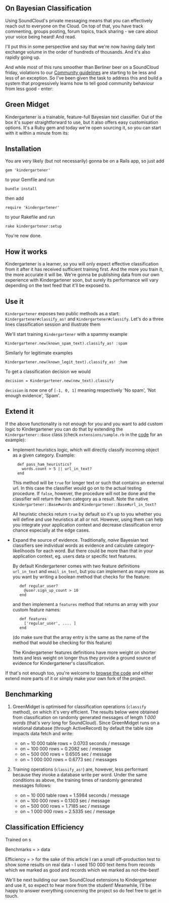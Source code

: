 On Bayesian Classification
----------

Using SoundCloud's private messaging means that you can effectively reach out to everyone on the Cloud. On top of that, you have track commenting, groups posting, forum topics, track sharing - we care about your voice being heard! And read.

I'll put this in some perspective and say that we're now having daily text exchange volume in the order of hundreds of thousands. And it's also rapidly going up.

And while most of this runs smoother than Berliner beer on a SoundCloud friday, violations to our [Community guidelines][guidelines] are starting to be less and less of an exception. So I've been given the task to address this and build a system that progressively learns how to tell good community behaviour from less good - enter:

Green Midget
----------

Kindergartener is a trainable, feature-full Bayesian text classifier. Out of the box it's super straightforward to use, but it also offers easy customisation options. It's a Ruby gem and today we're open sourcing it, so you can start with it within a minute from its:

Installation
----------

You are very likely (but not necessarily) gonna be on a Rails app, so just add

    gem 'kindergartener'

to your Gemfile and run

    bundle install

then add

    require 'kindergartener'

to your Rakefile and run

    rake kindergartener:setup

You're now done.

How it works
----------

Kindergartener is a learner, so you will only expect effective classification from it after it has received sufficient training first. And the more you train it, the more accurate it will be. We're gonna be publishing data from our own experience with Kindergartener soon, but surely its performance will vary depending on the text feed that it'll be exposed to.

Use it
----------

`Kindergartener` exposes two public methods as a start: `Kindergartener#classify_as!` and `Kindergartener#classify`. Let's do a three lines classification session and illustrate them

We'll start training `Kindergartener` with a spammy example

    Kindergartener.new(known_spam_text).classify_as! :spam

Similarly for legitimate examples

    Kindergartener.new(known_legit_text).classify_as! :ham

To get a classification decision we would

    decision = Kindergartener.new(new_text).classify

`decision` is now one of `[-1, 0, 1]` meaning respectively 'No spam', 'Not enough evidence', 'Spam'.

Extend it
----------

If the above functionality is not enough for you and you want to add custom logic to Kindergartener you can do that by extending the `Kindergartener::Base` class (check `extensions/sample.rb` in the [code][kindergartener_github] for an example):

* Implement heuristics logic, which will directly classify incoming object as a given category. Example:

        def pass_ham_heuristics?
          words.count > 5 || url_in_text?
        end

  This method will be `true` for longer text or such that contains an external url. In this case the classifier would go on to the actual testing procedure. If `false`, however, the procedure will not be done and the classifier will return the ham category as a result. Note the native `Kindergartener::Base#words` and `Kindergartener::Base#url_in_text?`

  All heuristic checks return `true` by default so it's up to you whether you will define and use heuristics at all or not. However, using them can help you integrate your application context and decrease classification error chance especially at the edge cases.

* Expand the source of evidence. Traditionally, _naive_ Bayesian text classifiers see individual words as evidence and calculate category-likelihoods for each word. But there could be more than that in your application context, eg. users data or specific text features.

  By default Kindergartener comes with two feature definitions `url_in_text` and `email_in_text`, but you can implement as many more as you want by writing a boolean method that checks for the feature:

         def regular_user?
           @user.sign_up_count > 10
         end

  and then implement a `features` method that returns an array with your custom feature names:

         def features
           ['regular_user', .... ]
         end

  (do make sure that the array entry is the same as the name of the method that would be checking for this feature)

  The Kindergartener features definitions have more weight on shorter texts and less weight on longer thus they provide a ground source of evidence for Kindergartener's classification.

If that's not enough too, you're welcome to [browse the code][kindergartener_github] and either extend more parts of it or simply make your own fork of the project.

Benchmarking
----------

1. GreenMidget is optimised for classification operations (`classify` method), on which it's very efficient. The results below were obtained from classification on randomly generated messages of length _1 000 words_ (that's _very_ long for SoundCloud). Since GreenMidget runs on a relational database (through ActiveRecord) by default the table size impacts data fetch and write:

	* on ~ 10 000 table rows = 0.0703 seconds / message
	* on ~ 100 000 rows = 0.2082 sec / message
	* on ~ 500 000 rows = 0.6505 sec / message
	* on ~ 1 000 000 rows = 0.6773 sec / messages

2. Training operations (`classify_as!`) are, however, less performant because they invoke a database write per word. Under the same conditions as above, the training times of randomly generated messages follows:

	* on ~ 10 000 table rows = 1.5984 seconds / message
	* on ~ 100 000 rows = 0.1303 sec / message
	* on ~ 500 000 rows = 1.7185 sec / message
	* on ~ 1 000 000 rows = 2.5335 sec / message

Classification Efficiency
----------

Trained on s

Benchmarks = > data

Efficiency = > for the sake of this article I ran a small off-production test to show some results on real data - I used 150 000 text items from records which we marked as good and records which we marked as not-the-best!

We'll be next building our own SoundCloud extensions to Kindergartener and use it, so expect to hear more from the student! Meanwhile, I'll be happy to answer everything concerning the project so do feel free to get in touch.

[kindergartener_github]: http://github.com/soundcloud/kindergartener "Github repository"
[guidelines]: http://soundcloud.com/community-guidelines "Community guidelines"
